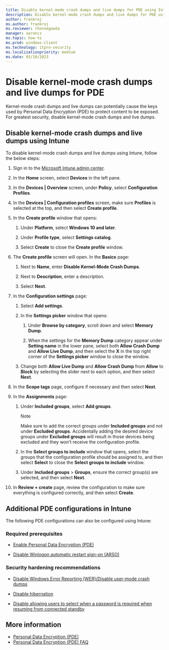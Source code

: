 ```yaml
---
title: Disable kernel-mode crash dumps and live dumps for PDE using Intune
description: Disable kernel-mode crash dumps and live dumps for PDE using Intune
author: frankroj
ms.author: frankroj
ms.reviewer: rhonnegowda
manager: aaroncz
ms.topic: how-to
ms.prod: windows-client
ms.technology: itpro-security
ms.localizationpriority: medium
ms.date: 03/10/2023
---
```


# Disable kernel-mode crash dumps and live dumps for PDE

Kernel-mode crash dumps and live dumps can potentially cause the keys used by Personal Data Encryption (PDE) to protect content to be exposed. For greatest security, disable kernel-mode crash dumps and live dumps.

## Disable kernel-mode crash dumps and live dumps using Intune

To disable kernel-mode crash dumps and live dumps using Intune, follow the below steps:

1. Sign in to the [Microsoft Intune admin center](https://go.microsoft.com/fwlink/?linkid=2109431).

1. In the **Home** screen, select **Devices** in the left pane.

1. In the **Devices | Overview** screen, under **Policy**, select **Configuration Profiles**.

1. In the **Devices | Configuration profiles** screen, make sure **Profiles** is selected at the top, and then select **Create profile**.

1. In the **Create profile** window that opens:

   1. Under **Platform**, select **Windows 10 and later**.

   1. Under **Profile type**, select **Settings catalog**.

   1. Select **Create** to close the **Create profile** window.

1. The **Create profile** screen will open. In the **Basics** page:

   1. Next to **Name**, enter **Disable Kernel-Mode Crash Dumps**.

   1. Next to **Description**, enter a description.

   1. Select **Next**.

1. In the **Configuration settings** page:

   1. Select **Add settings**.

   1. In the **Settings picker** window that opens:

      1. Under **Browse by category**, scroll down and select **Memory Dump**.

      1. When the settings for the **Memory Dump** category appear under **Setting name** in the lower pane, select both **Allow Crash Dump** and **Allow Live Dump**, and then select the **X** in the top right corner of the **Settings picker** window to close the window.

   1. Change both **Allow Live Dump** and **Allow Crash Dump** from **Allow** to **Block** by selecting the slider next to each option, and then select **Next**.

1. In the **Scope tags** page, configure if necessary and then select **Next**.

1. In the **Assignments** page:

   1. Under **Included groups**, select **Add groups**.

        > [!NOTE]
        >
        > Make sure to add the correct groups under **Included groups** and not under **Excluded groups**. Accidentally adding the desired device groups under **Excluded groups** will result in those devices being excluded and they won't receive the configuration profile.

   1. In the **Select groups to include** window that opens, select the groups that the configuration profile should be assigned to, and then select **Select** to close the **Select groups to include** window.

   1. Under **Included groups** > **Groups**, ensure the correct group(s) are selected, and then select **Next**.

1. In **Review + create** page, review the configuration to make sure everything is configured correctly, and then select **Create**.

## Additional PDE configurations in Intune

The following PDE configurations can also be configured using Intune:

### Required prerequisites

- [Enable Personal Data Encryption (PDE)](../pde-in-intune/intune-enable-pde.md)

- [Disable Winlogon automatic restart sign-on (ARSO)](../pde-in-intune/intune-disable-arso.md)

### Security hardening recommendations

- [Disable Windows Error Reporting (WER)/Disable user-mode crash dumps](../pde-in-intune/intune-disable-wer.md)

- [Disable hibernation](../pde-in-intune/intune-disable-hibernation.md)

- [Disable allowing users to select when a password is required when resuming from connected standby](../pde-in-intune/intune-disable-password-connected-standby.md)

## More information

- [Personal Data Encryption (PDE)](../overview-pde.md)
- [Personal Data Encryption (PDE) FAQ](../faq-pde.yml)
